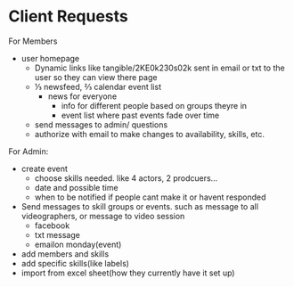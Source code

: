 Client Requests
===============
For Members
- user homepage
	+ Dynamic links like tangible/2KE0k230s02k sent in email or txt to the user so they can view there page
	+ ⅓ newsfeed, ⅔ calendar event list
		* news for everyone
			- info for different people based on groups theyre in
			- event list where past events fade over time
	+ send messages to admin/ questions
	+ authorize with email to make changes to availability, skills, etc.

For Admin:
- create event
	+ choose skills needed. like 4 actors, 2 prodcuers...
	+ date and possible time
	+ when to be notified if people cant make it or havent responded
- Send messages to skill groups or events. such as message to all videographers, or message to video session  
	+ facebook
	+ txt message
	+ emailon monday(event)
- add members and skills
- add specific skills(like labels)
- import from excel sheet(how they currently have it set up)
